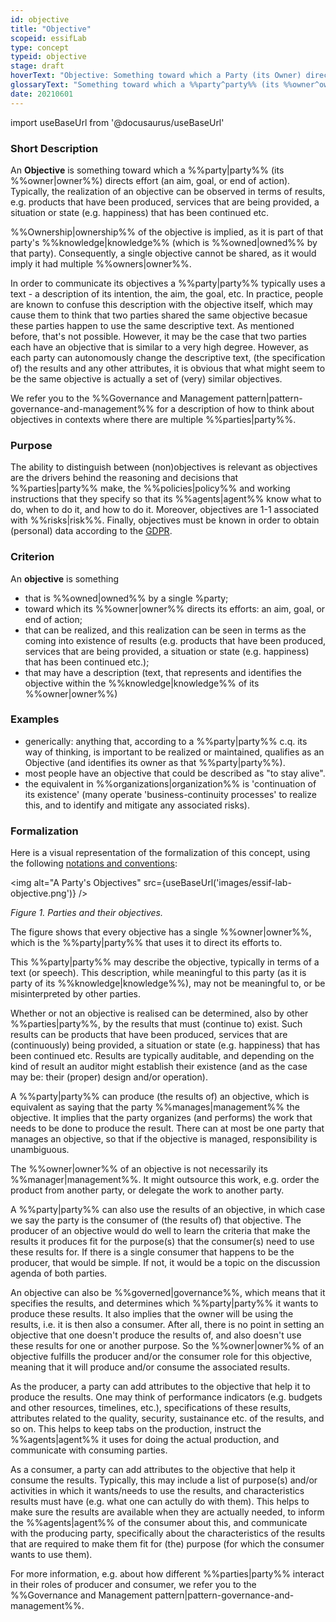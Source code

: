 ```yaml
---
id: objective
title: "Objective"
scopeid: essifLab
type: concept
typeid: objective
stage: draft
hoverText: "Objective: Something toward which a Party (its Owner) directs effort (an aim, goal, or end of action)."
glossaryText: "Something toward which a %%party^party%% (its %%owner^owner%%) directs effort (an aim, goal, or end of action)."
date: 20210601
---
```


import useBaseUrl from '@docusaurus/useBaseUrl'

### Short Description
An **Objective** is something toward which a %%party|party%% (its %%owner|owner%%) directs effort (an aim, goal, or end of action). Typically, the realization of an objective can be observed in terms of results, e.g. products that have been produced, services that are being provided, a situation or state (e.g. happiness) that has been continued etc.

%%Ownership|ownership%% of the objective is implied, as it is part of that party's %%knowledge|knowledge%% (which is %%owned|owned%% by that party). Consequently, a single objective cannot be shared, as it would imply it had multiple %%owners|owner%%.

In order to communicate its objectives a %%party|party%% typically uses a text - a description of its intention, the aim, the goal, etc. In practice, people are known to confuse this description with the objective itself, which may cause them to think that two parties shared the same objective becasue these parties happen to use the same descriptive text. As mentioned before, that's not possible. However, it may be the case that two parties each have an objective that is similar to a very high degree. However, as each party can autonomously change the descriptive text, (the specification of) the results and any other attributes, it is obvious that what might seem to be the same objective is actually a set of (very) similar objectives.

We refer you to the %%Governance and Management pattern|pattern-governance-and-management%% for a description of how to think about objectives in contexts where there are multiple %%parties|party%%.

### Purpose
The ability to distinguish between (non)objectives is relevant as objectives are the drivers behind the reasoning and decisions that %%parties|party%% make, the %%policies|policy%% and working instructions that they specify so that its %%agents|agent%% know what to do, when to do it, and how to do it. Moreover, objectives are 1-1 associated with %%risks|risk%%. Finally, objectives must be known in order to obtain (personal) data according to the [GDPR](https://eur-lex.europa.eu/eli/reg/2016/679/oj).

### Criterion
An **objective** is something
- that is %%owned|owned%% by a single %party;
- toward which its %%owner|owner%% directs its efforts: an aim, goal, or end of action;
- that can be realized, and this realization can be seen in terms as the coming into existence of results (e.g. products that have been produced, services that are being provided, a situation or state (e.g. happiness) that has been continued etc.);
- that may have a description (text, that represents and identifies the objective within the %%knowledge|knowledge%% of its %%owner|owner%%)

### Examples
- generically: anything that, according to a %%party|party%% c.q. its way of thinking, is important to be realized or maintained, qualifies as an Objective (and identifies its owner as that %%party|party%%).
- most people have an objective that could be described as "to stay alive".
- the equivalent in %%organizations|organization%% is 'continuation of its existence' (many operate 'business-continuity processes' to realize this, and to identify and mitigate any associated risks).

### Formalization

Here is a visual representation of the formalization of this concept, using the following [notations and conventions](../notations-and-conventions#pattern-diagram-notations):

<img
  alt="A Party's Objectives"
  src={useBaseUrl('images/essif-lab-objective.png')}
/>

*Figure 1. Parties and their objectives.*

The figure shows that every objective has a single %%owner|owner%%, which is the %%party|party%% that uses it to direct its efforts to.

This %%party|party%% may describe the objective, typically in terms of a text (or speech). This description, while meaningful to this party (as it is party of its %%knowledge|knowledge%%), may not be meaningful to, or be misinterpreted by other parties.

Whether or not an objective is realised can be determined, also by other %%parties|party%%, by the results that must (continue to) exist. Such results can be products that have been produced, services that are (continuously) being provided, a situation or state (e.g. happiness) that has been continued etc. Results are typically auditable, and depending on the kind of result an auditor might establish their existence (and as the case may be: their (proper) design and/or operation).

A %%party|party%% can produce (the results of) an objective, which is equivalent as saying that the party %%manages|management%% the objective. It implies that the party organizes (and performs) the work that needs to be done to produce the result. There can at most be one party that manages an objective, so that if the objective is managed, responsibility is unambiguous.

The %%owner|owner%% of an objective is not necessarily its %%manager|management%%. It might outsource this work, e.g. order the product from another party, or delegate the work to another party.

A %%party|party%% can also use the results of an objective, in which case we say the party is the consumer of (the results of) that objective. The producer of an objective would do well to learn the criteria that make the results it produces fit for the purpose(s) that the consumer(s) need to use these results for. If there is a single consumer that happens to be the producer, that would be simple. If not, it would be a topic on the discussion agenda of both parties.

An objective can also be %%governed|governance%%, which means that it specifies the results, and determines which %%party|party%% it wants to produce these results. It also implies that the owner will be using the results, i.e. it is then also a consumer. After all, there is no point in setting an objective that one doesn't produce the results of, and also doesn't use these results for one or another purpose. So the %%owner|owner%% of an objective fulfills the producer and/or the consumer role for this objective, meaning that it will produce and/or consume the associated results.

As the producer, a party can add attributes to the objective that help it to produce the results. One may think of performance indicators (e.g. budgets and other resources, timelines, etc.), specifications of these results, attributes related to the quality, security, sustainance etc. of the results, and so on. This helps to keep tabs on the production, instruct the %%agents|agent%% it uses for doing the actual production, and communicate with consuming parties.

As a consumer, a party can add attributes to the objective that help it consume the results. Typically, this may include a list of purpose(s) and/or activities in which it wants/needs to use the results, and characteristics results must have (e.g. what one can actully do with them). This helps to make sure the results are available when they are actually needed, to inform the %%agents|agent%% of the consumer about this, and communicate with the producing party, specifically about the characteristics of the results that are required to make them fit for (the) purpose (for which the consumer wants to use them).

For more information, e.g. about how different %%parties|party%% interact in their roles of producer and consumer, we refer you to the %%Governance and Management pattern|pattern-governance-and-management%%.